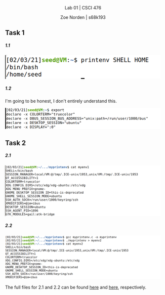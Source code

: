 
<div align="center">Lab 01 | CSCI 476
  
Zoe Norden | s68k193 
</div>

## Task 1

##### 1.1 

![image](https://github.com/znorden17/csci-476-594-spring2021-private/blob/main/lab01/screenshots/Screenshot_10.png)

##### 1.2

I'm going to be honest, I don't entirely understand this. 

![image](https://github.com/znorden17/csci-476-594-spring2021-private/blob/main/lab01/screenshots/Screenshot_11.png)


## Task 2

##### 2.1

![image](https://github.com/znorden17/csci-476-594-spring2021-private/blob/main/lab01/screenshots/Screenshot_14.png)

##### 2.2 

![image](https://github.com/znorden17/csci-476-594-spring2021-private/blob/main/lab01/screenshots/Screenshot_13.png)

The full files for 2.1 and 2.2 can be found [here](https://github.com/znorden17/csci-476-594-spring2021-private/blob/main/lab01/code/myprintenv/myenv1) and [here](https://github.com/znorden17/csci-476-594-spring2021-private/blob/main/lab01/code/myprintenv/myenv2), respectively.



